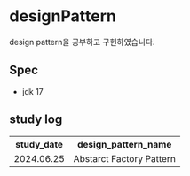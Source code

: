 # designPattern
design pattern을 공부하고 구현하였습니다.

## Spec
- jdk 17


## study log
<table>
    <tr>
        <th>study_date</th>
        <th>design_pattern_name</th>
    </tr>
    <tr>
        <td>2024.06.25</td>
        <td>Abstarct Factory Pattern</td>
    </tr>
</table>